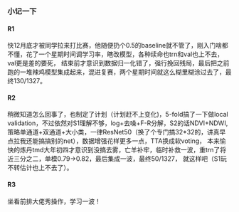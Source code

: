 ### 小记一下
#### R1
快12月底才被同学拉来打比赛，他随便扔个0.5的baseline就不管了，刚入门啥都不懂，花了一个星期时间调学习率，瞎改模型，各种续命也trn和val也上不去，val更是差的要死，
结束前才意识到数据归一化错了，强行挽回残局，最后把之前跑的一堆辣鸡模型集成起来，混进复赛，两个星期时间就这么糊里糊涂过去了，最终130/1327。
#### R2
稍微知道怎么回事了，也制定了计划（计划赶不上变化)，5-fold搞了一下做local validation，不过依然对S1理解不够，log+去噪+F-R分解，S2的话NDVI+NDWI, 
策略单通道+双通道+大小类，一律ResNet50（换了个专门搞32*32的，讲真早点拉我还能搞搞别的net），数据增强花样更多一点，TTA换成软voting，
本来愉快的炼丹tmd大年初四才意识到没搞去雾，亡羊补牢，临时补救一波，重trn了将近三分之二，单模0.79->0.82，最后集成一波，最终50/1327，
就这样吧（S1玩不转估计也上不去了）。
#### R3
坐看前排大佬秀操作，学习一波！

